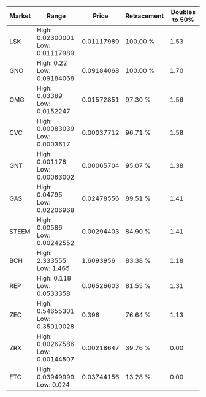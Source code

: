 | Market | Range | Price| Retracement | Doubles to 50% |
| --- | --- | --- | --- | --- |
| LSK | High: 0.02300001<br />Low: 0.01117989 | 0.01117989 | 100.00 % | 1.53 |
| GNO | High: 0.22<br />Low: 0.09184068 | 0.09184068 | 100.00 % | 1.70 |
| OMG | High: 0.03389<br />Low: 0.0152247 | 0.01572851 | 97.30 % | 1.56 |
| CVC | High: 0.00083039<br />Low: 0.0003617 | 0.00037712 | 96.71 % | 1.58 |
| GNT | High: 0.001178<br />Low: 0.00063002 | 0.00065704 | 95.07 % | 1.38 |
| GAS | High: 0.04795<br />Low: 0.02206968 | 0.02478556 | 89.51 % | 1.41 |
| STEEM | High: 0.00586<br />Low: 0.00242552 | 0.00294403 | 84.90 % | 1.41 |
| BCH | High: 2.333555<br />Low: 1.465 | 1.6093956 | 83.38 % | 1.18 |
| REP | High: 0.118<br />Low: 0.0533358 | 0.06526603 | 81.55 % | 1.31 |
| ZEC | High: 0.54655301<br />Low: 0.35010028 | 0.396 | 76.64 % | 1.13 |
| ZRX | High: 0.00267586<br />Low: 0.00144507 | 0.00218647 | 39.76 % | 0.00 |
| ETC | High: 0.03949999<br />Low: 0.024 | 0.03744156 | 13.28 % | 0.00 |
